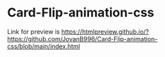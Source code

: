 # Card-Flip-animation-css

Link for preview is https://htmlpreview.github.io/?https://github.com/JovanB996/Card-Flip-animation-css/blob/main/index.html
